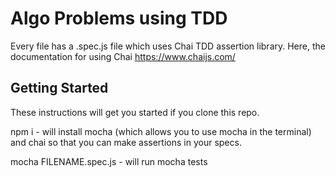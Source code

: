 # Algo Problems using TDD

Every file has a .spec.js file which uses Chai TDD assertion library. Here, the documentation for using Chai
https://www.chaijs.com/

## Getting Started
These instructions will get you started if you clone this repo.

npm i - will install mocha (which allows you to use mocha in the terminal) and chai so that you can make assertions in your specs.

mocha FILENAME.spec.js - will run mocha tests

